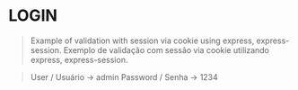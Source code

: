 # LOGIN
> Example of validation with session via cookie using express, express-session.
> Exemplo de validação com sessão via cookie utilizando express, express-session.

> User / Usuário -> admin
> Password / Senha -> 1234
